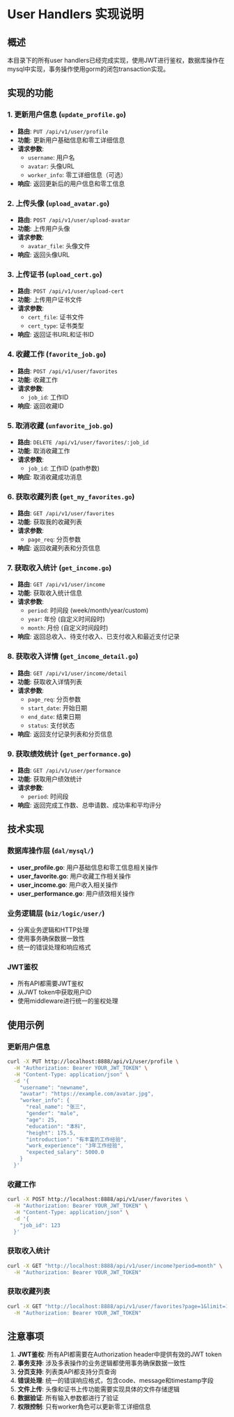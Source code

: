 # User Handlers 实现说明

## 概述

本目录下的所有user handlers已经完成实现，使用JWT进行鉴权，数据库操作在mysql中实现，事务操作使用gorm的闭包transaction实现。

## 实现的功能

### 1. 更新用户信息 (`update_profile.go`)
- **路由**: `PUT /api/v1/user/profile`
- **功能**: 更新用户基础信息和零工详细信息
- **请求参数**:
  - `username`: 用户名
  - `avatar`: 头像URL
  - `worker_info`: 零工详细信息（可选）
- **响应**: 返回更新后的用户信息和零工信息

### 2. 上传头像 (`upload_avatar.go`)
- **路由**: `POST /api/v1/user/upload-avatar`
- **功能**: 上传用户头像
- **请求参数**:
  - `avatar_file`: 头像文件
- **响应**: 返回头像URL

### 3. 上传证书 (`upload_cert.go`)
- **路由**: `POST /api/v1/user/upload-cert`
- **功能**: 上传用户证书文件
- **请求参数**:
  - `cert_file`: 证书文件
  - `cert_type`: 证书类型
- **响应**: 返回证书URL和证书ID

### 4. 收藏工作 (`favorite_job.go`)
- **路由**: `POST /api/v1/user/favorites`
- **功能**: 收藏工作
- **请求参数**:
  - `job_id`: 工作ID
- **响应**: 返回收藏ID

### 5. 取消收藏 (`unfavorite_job.go`)
- **路由**: `DELETE /api/v1/user/favorites/:job_id`
- **功能**: 取消收藏工作
- **请求参数**:
  - `job_id`: 工作ID (path参数)
- **响应**: 取消收藏成功消息

### 6. 获取收藏列表 (`get_my_favorites.go`)
- **路由**: `GET /api/v1/user/favorites`
- **功能**: 获取我的收藏列表
- **请求参数**:
  - `page_req`: 分页参数
- **响应**: 返回收藏列表和分页信息

### 7. 获取收入统计 (`get_income.go`)
- **路由**: `GET /api/v1/user/income`
- **功能**: 获取收入统计信息
- **请求参数**:
  - `period`: 时间段 (week/month/year/custom)
  - `year`: 年份 (自定义时间段时)
  - `month`: 月份 (自定义时间段时)
- **响应**: 返回总收入、待支付收入、已支付收入和最近支付记录

### 8. 获取收入详情 (`get_income_detail.go`)
- **路由**: `GET /api/v1/user/income/detail`
- **功能**: 获取收入详情列表
- **请求参数**:
  - `page_req`: 分页参数
  - `start_date`: 开始日期
  - `end_date`: 结束日期
  - `status`: 支付状态
- **响应**: 返回支付记录列表和分页信息

### 9. 获取绩效统计 (`get_performance.go`)
- **路由**: `GET /api/v1/user/performance`
- **功能**: 获取用户绩效统计
- **请求参数**:
  - `period`: 时间段
- **响应**: 返回完成工作数、总申请数、成功率和平均评分

## 技术实现

### 数据库操作层 (`dal/mysql/`)
- **user_profile.go**: 用户基础信息和零工信息相关操作
- **user_favorite.go**: 用户收藏工作相关操作
- **user_income.go**: 用户收入相关操作
- **user_performance.go**: 用户绩效相关操作

### 业务逻辑层 (`biz/logic/user/`)
- 分离业务逻辑和HTTP处理
- 使用事务确保数据一致性
- 统一的错误处理和响应格式

### JWT鉴权
- 所有API都需要JWT鉴权
- 从JWT token中获取用户ID
- 使用middleware进行统一的鉴权处理

## 使用示例

### 更新用户信息
```bash
curl -X PUT http://localhost:8888/api/v1/user/profile \
  -H "Authorization: Bearer YOUR_JWT_TOKEN" \
  -H "Content-Type: application/json" \
  -d '{
    "username": "newname",
    "avatar": "https://example.com/avatar.jpg",
    "worker_info": {
      "real_name": "张三",
      "gender": "male",
      "age": 25,
      "education": "本科",
      "height": 175.5,
      "introduction": "有丰富的工作经验",
      "work_experience": "3年工作经验",
      "expected_salary": 5000.0
    }
  }'
```

### 收藏工作
```bash
curl -X POST http://localhost:8888/api/v1/user/favorites \
  -H "Authorization: Bearer YOUR_JWT_TOKEN" \
  -H "Content-Type: application/json" \
  -d '{
    "job_id": 123
  }'
```

### 获取收入统计
```bash
curl -X GET "http://localhost:8888/api/v1/user/income?period=month" \
  -H "Authorization: Bearer YOUR_JWT_TOKEN"
```

### 获取收藏列表
```bash
curl -X GET "http://localhost:8888/api/v1/user/favorites?page=1&limit=10" \
  -H "Authorization: Bearer YOUR_JWT_TOKEN"
```

## 注意事项

1. **JWT鉴权**: 所有API都需要在Authorization header中提供有效的JWT token
2. **事务支持**: 涉及多表操作的业务逻辑都使用事务确保数据一致性
3. **分页支持**: 列表类API都支持分页查询
4. **错误处理**: 统一的错误响应格式，包含code、message和timestamp字段
5. **文件上传**: 头像和证书上传功能需要实现具体的文件存储逻辑
6. **数据验证**: 所有输入参数都进行了验证
7. **权限控制**: 只有worker角色可以更新零工详细信息
